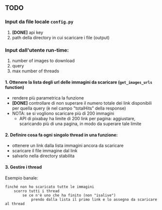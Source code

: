 ## TODO

### Input da file locale `config.py`
1. **[DONE]** api key 
2. path della directory in cui scaricare i file (output)
 
### Input dall'utente run-time:
1. number of images to download
2. query
3. max number of threads


#### 1. Ottenere la lista degli url delle immagini da scaricare (`get_images_urls` function)
- rendere più parametrica la funzione
- **[DONE]** controllare di non superare il numero totale dei link disponibili per quella query (è nel campo "totalHits" della response)
- NOTA: se si vogliono scaricare più di 200 immagini
    - API di pixabay ha limite di 200 link per pagina: aggiustare, scaricando più di una pagina, in modo da superare tale limite
    
#### 2. Definire cosa fa ogni singolo thread in una funzione:
- ottenere un link dalla lista immagini ancora da scaricare
- scaricare il file immagine dal link
- salvarlo nella directory stabilita
    
#### 3. Gestire i thread
    
Esempio banale:
    
    finché non ho scaricato tutte le immagini
        scorro tutti i thread 
            se ce n'è uno che ha finito (non "isalive")
                prendo dalla lista il primo link e lo assegno da scaricare al thread
    